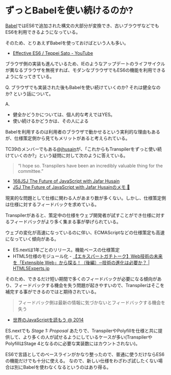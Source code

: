 # ずっとBabelを使い続けるのか?

[Babel](https://babeljs.io/ "Babel")ではES6で追加された構文の大部分が変換でき、古いブラウザなどでもES6を利用できるようになっている。

そのため、とりあえずBabelを使っておけばという人も多い。

-   [Effective ES6 / Teppei Sato - YouTube](https://www.youtube.com/watch?v=oSPv5IPDSxE "Effective ES6 / Teppei Sato - YouTube")

ブラウザ側の実装も進んでいるため、IEのようなアップデートのライフサイクルが異なるブラウザを無視すれば、モダンなブラウザでもES6の機能を利用できるようになってきている。

Q. ブラウザでも実装された後もBabelを使い続けていくのか? それは健全なのか? という話について。

A.

-   健全かどうかについては、個人的な考えではYES。
-   使い続けるかどうかは、その人による

Babelを利用するのは利用者のブラウザで動かせるという実利的な理由もあるが、仕様策定側から見てもメリットがあると考えられている。

TC39のメンバーでもある[@jhusain](https://twitter.com/jhusain "@jhusain")が、「これからもTranspilerをずっと使い続けていくのか?」という疑問に対して次のように答えている。

> “I hope so. Transpilers have been an incredibly valuable thing for the committee.”

-   [168JSJ The Future of JavaScript with Jafar Husain](https://devchat.tv/js-jabber/168-jsj-the-future-of-javascript-with-jafar-husain "168JSJ The Future of JavaScript with Jafar Husain")
-   [JSJ The Future of JavaScript with Jafar Husainのメモ :memo:](https://gist.github.com/azu/ec6c5721393b8c3a6845 "JSJ The Future of JavaScript with Jafar Husainのメモ :memo:")

現実的な問題として仕様に関わる人があまり数が多くない。しかし、仕様策定側は仕様に対するフィードバックを求めている。

Transpilerがあると、策定中の仕様をウェブ開発者が試すことができ仕様に対するフィードバックがより多く集まる事が挙げられている。

ウェブの変化が高速になっているのに伴い、ECMAScriptなどの仕様策定も高速になっていく傾向がある。

-   ES.nextは1年ごとのリリース。機能ベースの仕様策定
-   HTML5仕様のモジュール化
        	- [【エキスパートガチトーク】Web技術の未来を「Extensible Web」から探る！（後編）─技術の進化は必要か？ | HTML5Experts.jp](https://html5experts.jp/shumpei-shiraishi/16641/ "【エキスパートガチトーク】Web技術の未来を「Extensible Web」から探る！（後編）─技術の進化は必要か？ | HTML5Experts.jp")

そのため、できるだけ短い期間で多くのフィードバックが必要になる傾向があり、フィードバックする機会を失う問題が起きやすいので、Transpilerはそこを補完する事ができるのではと期待されている。

> フィードバック側は最新の情報に気づかないとフィードバックする機会を失う

-   [世界のJavaScriptを読もう @ 2014](http://azu.github.io/slide/jser200/javascript-2014.html "世界のJavaScriptを読もう @ 2014")

ES.nextでも _Stage 1: Proposal_ あたりで、TranspilerやPolyfillを仕様と共に提供して、より多くの人が試せるようにしているケースが多い(TranspilerやPolyfillはStage 4となるのに必要な実装数にはカウントされない)。

ES6で言語としてのベースラインがかなり整ったので、普通に使うだけならES6の機能だけでも十分に使える。
なので、新しい仕様をわざわざ試したくない場合は別にBabelを使わなくなるというのはあり得る。
